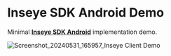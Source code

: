 # Inseye SDK Android Demo
Minimal [**Inseye SDK Android**](https://github.com/Inseye/Inseye-SDK-Android) implementation demo. 


![Screenshot_20240531_165957_Inseye Client Demo](https://github.com/Inseye/Inseye-Android-SDK-Demo/assets/10029394/b3641917-6f90-4e17-b6e3-15599335710d)

